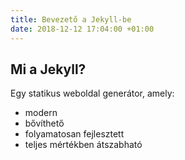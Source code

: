 ```yaml
---
title: Bevezető a Jekyll-be
date: 2018-12-12 17:04:00 +01:00
---
```


## Mi a Jekyll?

Egy statikus weboldal generátor, amely:

* modern
* bővíthető
* folyamatosan fejlesztett
* teljes mértékben átszabható